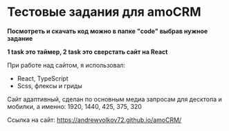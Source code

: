 # Тестовые задания для amoCRM

**Посмотреть и скачать код можно в папке "code" выбрав нужное задание**

**1 task это таймер, 2 task это сверстать сайт на React**

При работе над сайтом, я использовал:
+ React, TypeScript
+ Scss, флексы и гриды

Сайт адаптивный, сделан по основным медиа запросам для десктопа и мобилки, а именно: 1920, 1440, 425, 375, 320

Ссылка на сайт: https://andrewvolkov72.github.io/amoCRM/
